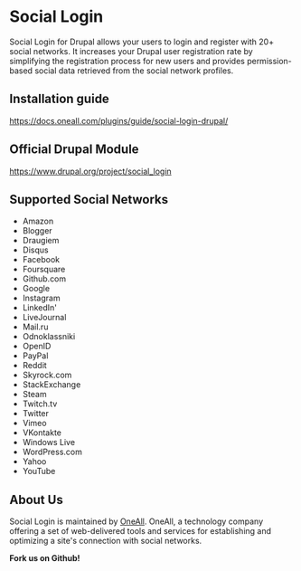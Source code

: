 # Social Login
Social Login for Drupal allows your users to login and register with 20+ social networks. 
It increases your Drupal user registration rate by simplifying the registration process for 
new users and provides permission-based social data retrieved from the social network profiles.


## Installation guide
https://docs.oneall.com/plugins/guide/social-login-drupal/

## Official Drupal Module
https://www.drupal.org/project/social_login


## Supported Social Networks
* Amazon
* Blogger
* Draugiem
* Disqus
* Facebook
* Foursquare
* Github.com
* Google
* Instagram
* LinkedIn'
* LiveJournal
* Mail.ru
* Odnoklassniki
* OpenID
* PayPal
* Reddit
* Skyrock.com		
* StackExchange
* Steam
* Twitch.tv
* Twitter
* Vimeo
* VKontakte
* Windows Live
* WordPress.com
* Yahoo
* YouTube

## About Us
Social Login is maintained by [OneAll](http://www.oneall.com/). OneAll, a technology company offering a set of 
web-delivered tools and services for establishing and optimizing a site's connection with social networks.

**Fork us on Github!**
